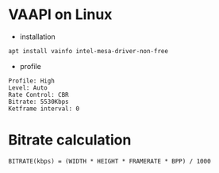 # VAAPI on Linux
- installation

```bash
apt install vainfo intel-mesa-driver-non-free
```

- profile

```
Profile: High
Level: Auto
Rate Control: CBR
Bitrate: 5530Kbps
Ketframe interval: 0
```

# Bitrate calculation

```
BITRATE(kbps) = (WIDTH * HEIGHT * FRAMERATE * BPP) / 1000
```

